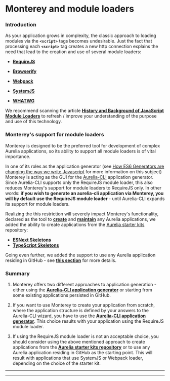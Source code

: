 # Monterey and module loaders

### Introduction
As your application grows in complexity, the classic approach to loading modules via the **`<script>`** tags becomes undesirable. Just the fact that processing each **`<script>`** tag creates a new http connection explains the need that lead to the creation and use of several module loaders:

- **[RequireJS](http://requirejs.org/)**

- **[Browserify](http://browserify.org/)**

- **[Webpack](https://webpack.github.io/)**

- **[SystemJS](https://github.com/systemjs/systemjs)**

- **[WHATWG](https://whatwg.github.io/loader/)**

We recommend scanning the article **[History and Background of JavaScript Module Loaders](https://appendto.com/2016/06/the-short-history-of-javascript-module-loaders/)** to refresh / improve your understanding of the purpose and use of this technology.

### Monterey's support for module loaders

Monterey is designed to be the preferred tool for development of complex Aurelia applications, so its ability to support all module loaders is of vital importance. 

In one of its roles as the application generator (see [How ES6 Generators are changing the way we write Javascript](http://riadbenguella.com/how-es6-generators-are-changing-how-we-write-javascript/) for more information on this subject) Monterey is acting as the GUI for the [Aurelia-CLI](https://github.com/aurelia/cli) application generator. Since Aurelia-CLI supports only the RequireJS module loader, this also reduces Monterey's support for module loaders to RequireJS only. In other words: **if you wish to generate an aurelia-cli application via Monterey, you will by default use the RequireJS module loader** - until Aurelia-CLI expands its support for module loaders.

Realizing the this restriction will severely impact Monterey's functionality, declared as the tool to **[create](../../content/creating_new_application.html)** and **[maintain](../../content/managing_existing_application.html)** any Aurelia applications, we added the ability to create applications from the [Aurelia starter kits](https://github.com/aurelia/skeleton-navigation) repository:

- **[ESNext Skeletons](https://github.com/aurelia/skeleton-navigation#esnext-skeletons)**
- **[TypeScript Skeletons](https://github.com/aurelia/skeleton-navigation#typescript-skeletons)**

Going even further, we added the support to use any Aurelia application residing in GitHub - see **[this section](../../content/creating_new_application/github.html)**  for more details.

### Summary

1. Monterey offers two different approaches to application generation - either using the **[Aurelia-CLI application generator](../../content/creating_new_application/aurelia-cli.html)** or starting from some existing applications persisted in GitHub. 

1. If you want to use Monterey to create your application from scratch, where the application structure is defined by your answers to the Aurelia-CLI wizard, you have to use the **[Aurelia-CLI application generator](../../content/creating_new_application/aurelia-cli.html)**. This choice results with your application using the RequireJS module loader.

2. If using the RequireJS module loader is not an acceptable choice, you should consider using the above mentioned approach to create applications from the **[Aurelia starter kits repository](https://github.com/aurelia/skeleton-navigation)**  or to use any Aurelia application residing in GitHub as the starting point. This will result with applications that use SystemJS or Webpack loader, depending on the choice of the starter kit.

***
***
